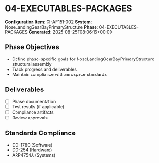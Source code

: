 # 04-EXECUTABLES-PACKAGES

**Configuration Item**: CI-AF151-002
**System**: NoseLandingGearBayPrimaryStructure
**Phase**: 04-EXECUTABLES-PACKAGES
**Generated**: 2025-08-25T08:06:16+00:00

## Phase Objectives
- Define phase-specific goals for NoseLandingGearBayPrimaryStructure structural assembly
- Track progress and deliverables
- Maintain compliance with aerospace standards

## Deliverables
- [ ] Phase documentation
- [ ] Test results (if applicable)
- [ ] Compliance artifacts
- [ ] Review approvals

## Standards Compliance
- DO-178C (Software)
- DO-254 (Hardware)
- ARP4754A (Systems)

